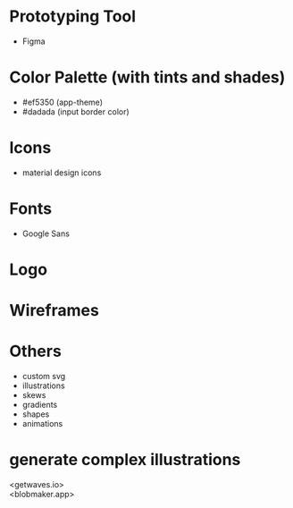 # Prototyping Tool

- Figma

# Color Palette (with tints and shades)

- #ef5350 (app-theme)
- #dadada (input border color)

# Icons

- material design icons

# Fonts

- Google Sans

# Logo

# Wireframes

# Others

- custom svg
- illustrations
- skews
- gradients
- shapes
- animations

# generate complex illustrations

<getwaves.io>  
<blobmaker.app>
